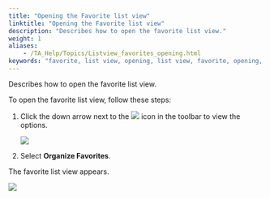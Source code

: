 ```yaml
--- 
title: "Opening the Favorite list view"
linktitle: "Opening the Favorite list view"
description: "Describes how to open the favorite list view."
weight: 1
aliases: 
    - /TA_Help/Topics/Listview_favorites_opening.html
keywords: "favorite, list view, opening, list view, favorite, opening, opening, favorite list view"
---
```


Describes how to open the favorite list view.

To open the favorite list view, follow these steps:

1.  Click the down arrow next to the ![](/images/TA_Help/Images/favorite.gif) icon in the toolbar to view the options.

    ![](/images/TA_Help/Images/favorite_add_items.png)

2.  Select **Organize Favorites**.


The favorite list view appears.

![](/images/TA_Help/Images/Listview_favorite.png)


